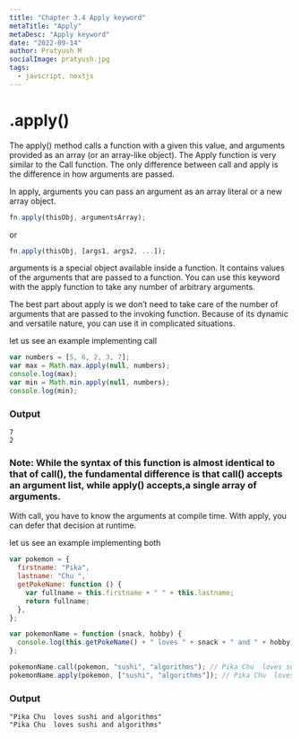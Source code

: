 ```yaml
---
title: "Chapter 3.4 Apply keyword"
metaTitle: "Apply"
metaDesc: "Apply keyword"
date: "2022-09-14"
author: Pratyush M
socialImage: pratyush.jpg
tags:
  - javscript, nextjs
---
```


# .apply()

The apply() method calls a function with a given this value, and arguments provided as an array (or an array-like object).
The Apply function is very similar to the Call function. The only difference between call and apply is the difference in how arguments are passed.

In apply, arguments you can pass an argument as an array literal or a new array object.

```js
fn.apply(thisObj, argumentsArray);
```

or

```js
fn.apply(thisObj, [args1, args2, ...]);
```

arguments is a special object available inside a function. It contains values of the arguments that are passed to a function. You can use this keyword with the apply function to take any number of arbitrary arguments.

The best part about apply is we don’t need to take care of the number of arguments that are passed to the invoking function. Because of its dynamic and versatile nature, you can use it in complicated situations.

let us see an example implementing call

```js
var numbers = [5, 6, 2, 3, 7];
var max = Math.max.apply(null, numbers);
console.log(max);
var min = Math.min.apply(null, numbers);
console.log(min);
```

### Output

```
7
2
```

### Note: While the syntax of this function is almost identical to that of call(), the fundamental difference is that call() accepts an argument list, while apply() accepts,a single array of arguments.

With call, you have to know the arguments at compile time. With apply, you can defer that decision at runtime.

let us see an example implementing both

```js
var pokemon = {
  firstname: "Pika",
  lastname: "Chu ",
  getPokeName: function () {
    var fullname = this.firstname + " " + this.lastname;
    return fullname;
  },
};

var pokemonName = function (snack, hobby) {
  console.log(this.getPokeName() + " loves " + snack + " and " + hobby);
};

pokemonName.call(pokemon, "sushi", "algorithms"); // Pika Chu  loves sushi and algorithms
pokemonName.apply(pokemon, ["sushi", "algorithms"]); // Pika Chu  loves sushi and algorithms
```

### Output

```
"Pika Chu  loves sushi and algorithms"
"Pika Chu  loves sushi and algorithms"
```
